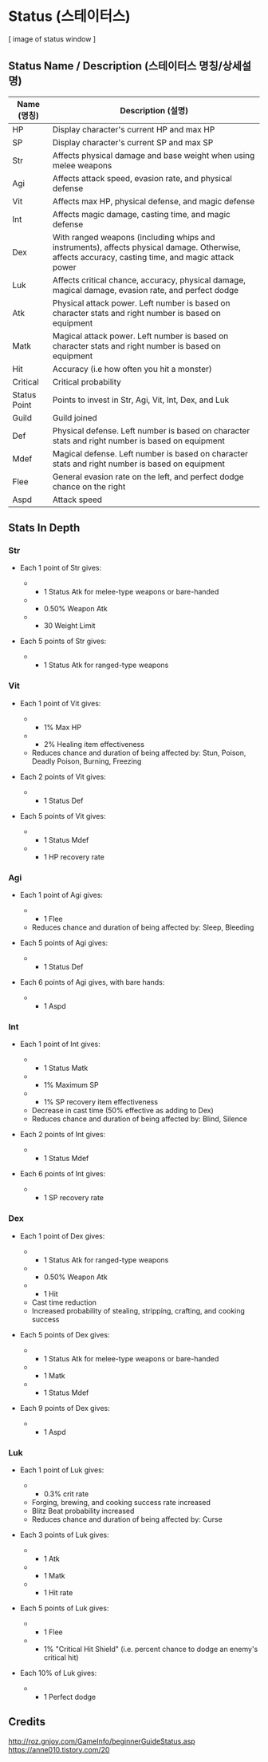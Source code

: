 # Status (스테이터스)

[ image of status window ]

## Status Name / Description (스테이터스 명칭/상세설명)

| Name (명칭) | Description (설명) |
|---|---|
| HP | Display character's current HP and max HP |
| SP | Display character's current SP and max SP |
| Str | Affects physical damage and base weight when using melee weapons |
| Agi | Affects attack speed, evasion rate, and physical defense |
| Vit | Affects max HP, physical defense, and magic defense |
| Int | Affects magic damage, casting time, and magic defense |
| Dex | With ranged weapons (including whips and instruments), affects physical damage. Otherwise, affects accuracy, casting time, and magic attack power |
| Luk | Affects critical chance, accuracy, physical damage, magical damage, evasion rate, and perfect dodge |
| Atk | Physical attack power. Left number is based on character stats and right number is based on equipment |
| Matk | Magical attack power. Left number is based on character stats and right number is based on equipment  |
| Hit | Accuracy (i.e how often you hit a monster) |
| Critical | Critical probability |
| Status Point | Points to invest in Str, Agi, Vit, Int, Dex, and Luk |
| Guild | Guild joined |
| Def | Physical defense. Left number is based on character stats and right number is based on equipment |
| Mdef | Magical defense. Left number is based on character stats and right number is based on equipment |
| Flee | General evasion rate on the left, and perfect dodge chance on the right |
| Aspd | Attack speed |

## Stats In Depth

### Str

* Each 1 point of Str gives:
  * + 1 Status Atk for melee-type weapons or bare-handed
  * + 0.50% Weapon Atk
  * + 30 Weight Limit

* Each 5 points of Str gives:
  * + 1 Status Atk for ranged-type weapons

### Vit

* Each 1 point of Vit gives:
  * + 1% Max HP
  * + 2% Healing item effectiveness
  * Reduces chance and duration of being affected by: Stun, Poison, Deadly Poison, Burning, Freezing

* Each 2 points of Vit gives:
  * + 1 Status Def

* Each 5 points of Vit gives:
  * + 1 Status Mdef
  * + 1 HP recovery rate

### Agi

* Each 1 point of Agi gives:
  * + 1 Flee
  * Reduces chance and duration of being affected by: Sleep, Bleeding

* Each 5 points of Agi gives:
  * + 1 Status Def

* Each 6 points of Agi gives, with bare hands:
  * + 1 Aspd

### Int

* Each 1 point of Int gives:
  * + 1 Status Matk
  * + 1% Maximum SP
  * + 1% SP recovery item effectiveness
  * Decrease in cast time (50% effective as adding to Dex)
  * Reduces chance and duration of being affected by: Blind, Silence

* Each 2 points of Int gives:
  * + 1 Status Mdef

* Each 6 points of Int gives:
  * + 1 SP recovery rate

### Dex

* Each 1 point of Dex gives:
  * + 1 Status Atk for ranged-type weapons
  * + 0.50% Weapon Atk
  * + 1 Hit
  * Cast time reduction
  * Increased probability of stealing, stripping, crafting, and cooking success

* Each 5 points of Dex gives:
  * + 1 Status Atk for melee-type weapons or bare-handed
  * + 1 Matk
  * + 1 Status Mdef

* Each 9 points of Dex gives:
  * + 1 Aspd

### Luk

* Each 1 point of Luk gives:
  * + 0.3% crit rate
  * Forging, brewing, and cooking success rate increased
  * Blitz Beat probability increased
  * Reduces chance and duration of being affected by: Curse

* Each 3 points of Luk gives:
  * + 1 Atk
  * + 1 Matk
  + + 1 Hit rate

* Each 5 points of Luk gives:
  * + 1 Flee
  * + 1% "Critical Hit Shield" (i.e. percent chance to dodge an enemy's critical hit)

* Each 10% of Luk gives:
  * + 1 Perfect dodge

## Credits
http://roz.gnjoy.com/GameInfo/beginnerGuideStatus.asp
https://anne010.tistory.com/20
